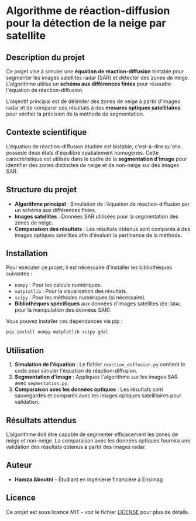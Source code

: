 # Algorithme de réaction-diffusion pour la détection de la neige par satellite

## Description du projet

Ce projet vise à simuler une **équation de réaction-diffusion** bistable pour segmenter les images satellites radar (SAR) et détecter des zones de neige. L'algorithme utilise un **schéma aux différences finies** pour résoudre l'équation de réaction-diffusion. 

L'objectif principal est de délimiter des zones de neige à partir d'images radar et de comparer ces résultats à des **mesures optiques satellitaires** pour vérifier la précision de la méthode de segmentation.

## Contexte scientifique

L'équation de réaction-diffusion étudiée est bistable, c'est-à-dire qu'elle possède deux états d'équilibre spatialement homogènes. Cette caractéristique est utilisée dans le cadre de la **segmentation d'image** pour identifier des zones distinctes de neige et de non-neige sur des images SAR.

## Structure du projet

- **Algorithme principal** : Simulation de l'équation de réaction-diffusion par un schéma aux différences finies.
- **Images satellites** : Données SAR utilisées pour la segmentation des zones de neige.
- **Comparaison des résultats** : Les résultats obtenus sont comparés à des images optiques satellites afin d'évaluer la pertinence de la méthode.

## Installation

Pour exécuter ce projet, il est nécessaire d'installer les bibliothèques suivantes :

- `numpy` : Pour les calculs numériques.
- `matplotlib` : Pour la visualisation des résultats.
- `scipy` : Pour les méthodes numériques (si nécessaire).
- **Bibliothèques spécifiques** aux données d'images satellites (ex: `GDAL` pour la manipulation des données SAR).

Vous pouvez installer ces dépendances via pip :

```bash
pip install numpy matplotlib scipy gdal
```

## Utilisation

1. **Simulation de l'équation** : Le fichier `reaction_diffusion.py` contient le code pour simuler l'équation de réaction-diffusion.
2. **Segmentation d'image** : Appliquez l'algorithme sur les images SAR avec `segmentation.py`.
3. **Comparaison avec les données optiques** : Les résultats sont sauvegardés et comparés avec les images optiques satellitaires pour validation.

## Résultats attendus

L'algorithme doit être capable de segmenter efficacement les zones de neige et non-neige. La comparaison avec les données optiques fournira une validation des résultats obtenus à partir des images radar.

## Auteur

- **Hamza Aboutni** - Étudiant en ingénierie financière à Ensimag

## Licence

Ce projet est sous licence MIT - voir le fichier [LICENSE](LICENSE) pour plus de détails.

